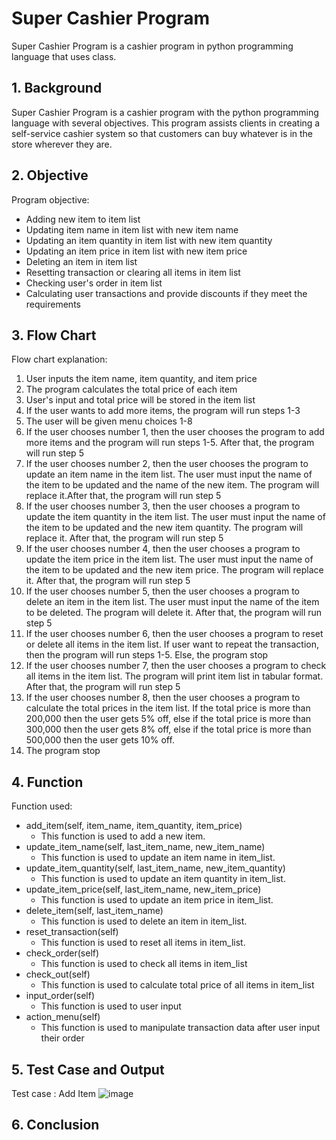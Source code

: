 # Super Cashier Program
Super Cashier Program is a cashier program in python programming language that uses class.

## **1. Background**
Super Cashier Program is a cashier program with the python programming language with several objectives. This program assists clients in creating a self-service         cashier system so that customers can buy whatever is in the store wherever they are.

## **2. Objective**
Program objective:
- Adding new item to item list
- Updating item name in item list with new item name
- Updating an item quantity in item list with new item quantity
- Updating an item price in item list with new item price
- Deleting an item in item list
- Resetting transaction or clearing all items in item list
- Checking user's order in item list
- Calculating user transactions and provide discounts if they meet the requirements

## **3. Flow Chart**
Flow chart explanation:
1. User inputs the item name, item quantity, and item price
2. The program calculates the total price of each item
3. User's input and total price will be stored in the item list
4. If the user wants to add more items, the program will run steps 1-3
5. The user will be given menu choices 1-8
6. If the user chooses number 1, then the user chooses the program to add more items and the program will run steps 1-5. After that, the program will run step 5 
7. If the user chooses number 2, then the user chooses the program to update an item name in the item list. The user must input the name of the item to be updated and the name of the new item. The program will replace it.After that, the program will run step 5
8. If the user chooses number 3, then the user chooses a program to update the item quantity in the item list. The user must input the name of the item to be updated and the new item quantity. The program will replace it. After that, the program will run step 5
9. If the user chooses number 4, then the user chooses a program to update the item price in the item list. The user must input the name of the item to be updated and the new item price. The program will replace it. After that, the program will run step 5
10. If the user chooses number 5, then the user chooses a program to delete an item in the item list. The user must input the name of the item to be deleted. The program will delete it. After that, the program will run step 5
11. If the user chooses number 6, then the user chooses a program to reset or delete all items in the item list. If user want to repeat the transaction, then the program will run steps 1-5. Else, the program stop
12. If the user chooses number 7, then the user chooses a program to check all items in the item list. The program will print item list in tabular format. After that, the program will run step 5
13. If the user chooses number 8, then the user chooses a program to calculate the total prices in the item list. If the total price is more than 200,000 then the user gets 5% off, else if the total price is more than 300,000 then the user gets 8% off, else if the total price is more than 500,000 then the user gets 10% off.
14. The program stop

## **4. Function**
Function used:
+ add_item(self, item_name, item_quantity, item_price)
  * This function is used to add a new item.
+ update_item_name(self, last_item_name, new_item_name)
  * This function is used to update an item name in item_list.
+ update_item_quantity(self, last_item_name, new_item_quantity)
  * This function is used to update an item quantity in item_list.
+ update_item_price(self, last_item_name, new_item_price)
  * This function is used to update an item price in item_list.
+ delete_item(self, last_item_name)
  * This function is used to delete an item in item_list.
+ reset_transaction(self)
  * This function is used to reset all items in item_list. 
+ check_order(self)
  * This function is used to check all items in item_list
+ check_out(self)
  * This function is used to calculate total price of all items in item_list
+ input_order(self)
  * This function is used to user input
+ action_menu(self)
  * This function is used to manipulate transaction data after user input their order

## **5. Test Case and Output**
Test case : Add Item
![image](https://user-images.githubusercontent.com/54068241/218323251-c9f68282-f707-487e-a9e4-8fd57ce59149.png)


## **6. Conclusion**
